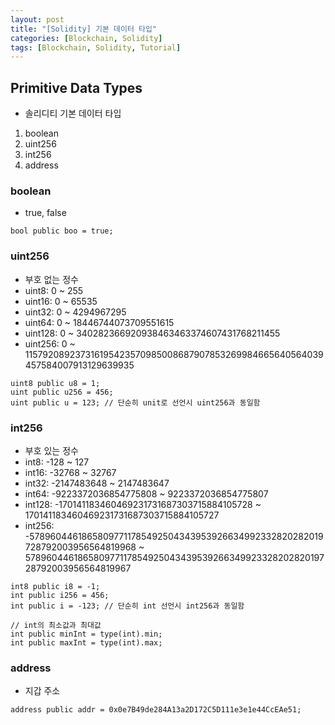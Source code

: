 ```yaml
---
layout: post
title: "[Solidity] 기본 데이터 타입"
categories: [Blockchain, Solidity]
tags: [Blockchain, Solidity, Tutorial]
---
```


## Primitive Data Types
+ 솔리디티 기본 데이터 타입
1. boolean
2. uint256
3. int256
4. address

### boolean
+ true, false
  
```
bool public boo = true;
```

### uint256
+ 부호 없는 정수
+ uint8: 0 ~ 255
+ uint16: 0 ~ 65535
+ uint32: 0 ~ 4294967295
+ uint64: 0 ~ 18446744073709551615
+ uint128: 0 ~ 340282366920938463463374607431768211455
+ uint256: 0 ~ 115792089237316195423570985008687907853269984665640564039457584007913129639935
  
```
uint8 public u8 = 1;
uint public u256 = 456;
uint public u = 123; // 단순히 unit로 선언시 uint256과 동일함
```

### int256
+ 부호 있는 정수
+ int8: -128 ~ 127
+ int16: -32768 ~ 32767
+ int32: -2147483648 ~ 2147483647
+ int64: -9223372036854775808 ~ 9223372036854775807
+ int128: -170141183460469231731687303715884105728 ~ 170141183460469231731687303715884105727
+ int256: -57896044618658097711785492504343953926634992332820282019728792003956564819968 ~ 57896044618658097711785492504343953926634992332820282019728792003956564819967

```
int8 public i8 = -1;
int public i256 = 456;
int public i = -123; // 단순히 int 선언시 int256과 동일함

// int의 최소값과 최대값
int public minInt = type(int).min;
int public maxInt = type(int).max;
```

### address
+ 지갑 주소

```
address public addr = 0x0e7B49de284A13a2D172C5D111e3e1e44CcEAe51;
```